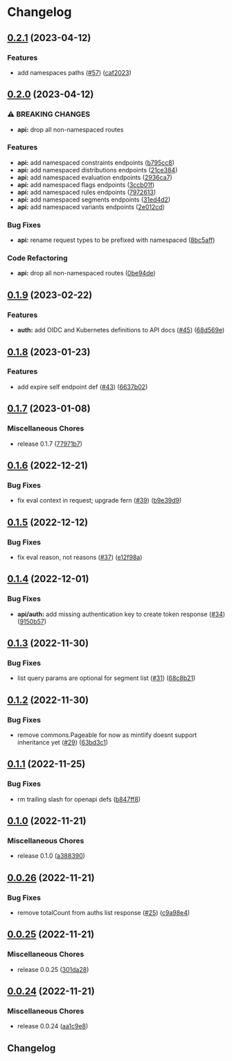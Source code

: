 # Changelog

## [0.2.1](https://github.com/flipt-io/flipt-api/compare/0.2.0...0.2.1) (2023-04-12)


### Features

* add namespaces paths ([#57](https://github.com/flipt-io/flipt-api/issues/57)) ([caf2023](https://github.com/flipt-io/flipt-api/commit/caf2023476229ddc50f022f3868afac3140dba95))

## [0.2.0](https://github.com/flipt-io/flipt-api/compare/0.1.9...0.2.0) (2023-04-12)


### ⚠ BREAKING CHANGES

* **api:** drop all non-namespaced routes

### Features

* **api:** add namespaced constraints endpoints ([b795cc8](https://github.com/flipt-io/flipt-api/commit/b795cc8314491121528049eb2effaedf7df0aa4b))
* **api:** add namespaced distributions endpoints ([21ce384](https://github.com/flipt-io/flipt-api/commit/21ce38494dd6347958058b759a2a0e5f80bcabca))
* **api:** add namespaced evaluation endpoints ([2936ca7](https://github.com/flipt-io/flipt-api/commit/2936ca7bbaf790b5f20dd84fcb0411f0ccd7847c))
* **api:** add namespaced flags endpoints ([3ccb01f](https://github.com/flipt-io/flipt-api/commit/3ccb01f456ec58cad55e64811539854361166964))
* **api:** add namespaced rules endpoints ([7972613](https://github.com/flipt-io/flipt-api/commit/7972613149e00d0eaab6fe85addac09d4b6f4fee))
* **api:** add namespaced segments endpoints ([31ed4d2](https://github.com/flipt-io/flipt-api/commit/31ed4d2f156d6435306275a6d5691b86e5b3245e))
* **api:** add namespaced variants endpoints ([2e012cd](https://github.com/flipt-io/flipt-api/commit/2e012cd8fb6301db86a6a5165d14e0306d24872f))


### Bug Fixes

* **api:** rename request types to be prefixed with namespaced ([8bc5aff](https://github.com/flipt-io/flipt-api/commit/8bc5affea15509d2c99a1d14f863976d22853ea8))


### Code Refactoring

* **api:** drop all non-namespaced routes ([0be94de](https://github.com/flipt-io/flipt-api/commit/0be94de17b4192fc96dea92b922c486ed8c615bc))

## [0.1.9](https://github.com/flipt-io/flipt-api/compare/0.1.8...0.1.9) (2023-02-22)


### Features

* **auth:** add OIDC and Kubernetes definitions to API docs ([#45](https://github.com/flipt-io/flipt-api/issues/45)) ([68d569e](https://github.com/flipt-io/flipt-api/commit/68d569e63553dde29e327ed529e4281eb7efb0cf))

## [0.1.8](https://github.com/flipt-io/flipt-api/compare/0.1.7...0.1.8) (2023-01-23)


### Features

* add expire self endpoint def ([#43](https://github.com/flipt-io/flipt-api/issues/43)) ([6637b02](https://github.com/flipt-io/flipt-api/commit/6637b022eaf7b6b0568c0942993a3b3ac53c925f))

## [0.1.7](https://github.com/flipt-io/flipt-api/compare/0.1.6...0.1.7) (2023-01-08)


### Miscellaneous Chores

* release 0.1.7 ([77971b7](https://github.com/flipt-io/flipt-api/commit/77971b7c21fdadda5e80ba4fb4f59574c859b129))

## [0.1.6](https://github.com/flipt-io/flipt-api/compare/0.1.5...0.1.6) (2022-12-21)


### Bug Fixes

* fix eval context in request; upgrade fern ([#39](https://github.com/flipt-io/flipt-api/issues/39)) ([b9e39d9](https://github.com/flipt-io/flipt-api/commit/b9e39d943450a3bc3bee6f8d4c01740ca1ea154c))

## [0.1.5](https://github.com/flipt-io/flipt-api/compare/0.1.4...0.1.5) (2022-12-12)


### Bug Fixes

* fix eval reason, not reasons ([#37](https://github.com/flipt-io/flipt-api/issues/37)) ([e12f98a](https://github.com/flipt-io/flipt-api/commit/e12f98a400e9291f60f8874b7d65fe997403a74c))

## [0.1.4](https://github.com/flipt-io/flipt-api/compare/0.1.3...0.1.4) (2022-12-01)


### Bug Fixes

* **api/auth:** add missing authentication key to create token response ([#34](https://github.com/flipt-io/flipt-api/issues/34)) ([9150b57](https://github.com/flipt-io/flipt-api/commit/9150b57534e59c631d4eed09d8c430168f81e800))

## [0.1.3](https://github.com/flipt-io/flipt-api/compare/0.1.2...0.1.3) (2022-11-30)


### Bug Fixes

* list query params are optional for segment list ([#31](https://github.com/flipt-io/flipt-api/issues/31)) ([68c8b21](https://github.com/flipt-io/flipt-api/commit/68c8b212ca56e3233df233b4bde578c694942f82))

## [0.1.2](https://github.com/flipt-io/flipt-api/compare/0.1.1...0.1.2) (2022-11-30)


### Bug Fixes

* remove commons.Pageable for now as mintlify doesnt support inheritance yet ([#29](https://github.com/flipt-io/flipt-api/issues/29)) ([63bd3c1](https://github.com/flipt-io/flipt-api/commit/63bd3c153b8115b260c7f5d41e1e7e7f9f8d09a6))

## [0.1.1](https://github.com/flipt-io/flipt-api/compare/0.1.0...0.1.1) (2022-11-25)


### Bug Fixes

* rm trailing slash for openapi defs ([b847ff8](https://github.com/flipt-io/flipt-api/commit/b847ff8554a9e26f62081a86f73b94f4e69990bc))

## [0.1.0](https://github.com/flipt-io/flipt-api/compare/0.0.26...0.1.0) (2022-11-21)


### Miscellaneous Chores

* release 0.1.0 ([a388390](https://github.com/flipt-io/flipt-api/commit/a388390d75278db65f612d2ba1445ad03760edf9))

## [0.0.26](https://github.com/flipt-io/flipt-api/compare/0.0.25...0.0.26) (2022-11-21)


### Bug Fixes

* remove totalCount from auths list response ([#25](https://github.com/flipt-io/flipt-api/issues/25)) ([c9a98e4](https://github.com/flipt-io/flipt-api/commit/c9a98e474ddc5fa59671324376e9ecb357c429bd))

## [0.0.25](https://github.com/flipt-io/flipt-api/compare/0.0.24...0.0.25) (2022-11-21)


### Miscellaneous Chores

* release 0.0.25 ([301da28](https://github.com/flipt-io/flipt-api/commit/301da287afb51ed202a436f7d3399bf8138c3d02))

## [0.0.24](https://github.com/flipt-io/flipt-api/compare/0.0.23...0.0.24) (2022-11-21)


### Miscellaneous Chores

* release 0.0.24 ([aa1c9e8](https://github.com/flipt-io/flipt-api/commit/aa1c9e8cd2213fc5d26a8edd25aed08a0f9914d7))

## Changelog

